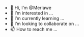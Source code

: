 - 👋 Hi, I’m @Meriawe
- 👀 I’m interested in ...
- 🌱 I’m currently learning ...
- 💞️ I’m looking to collaborate on ...
- 📫 How to reach me ...

<!---
Meriawe/Meriawe is a ✨ special ✨ repository because its `README.md` (this file) appears on your GitHub profile.
You can click the Preview link to take a look at your changes.
--->
